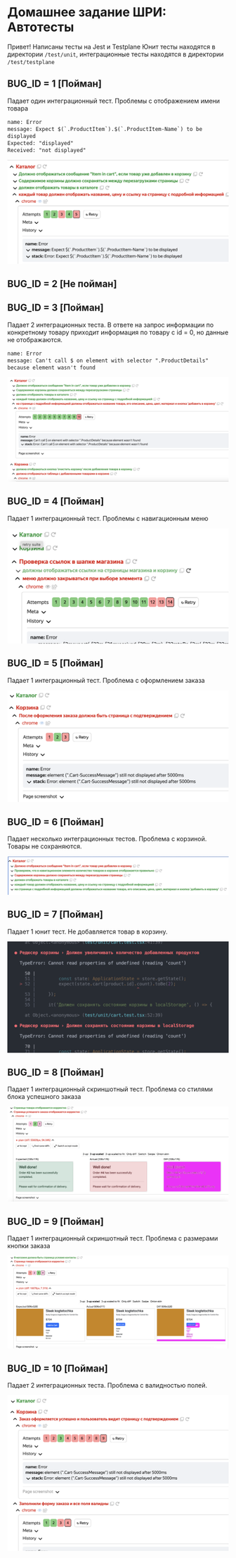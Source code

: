 # Домашнее задание ШРИ: Автотесты

Привет! Написаны тесты на Jest и Testplane
Юнит тесты находятся в директории `/test/unit`, интеграционные тесты находятся в директории `/test/testplane`

## BUG_ID = 1 [Пойман]

Падает один интеграционный тест. Проблемы с отображением имени товара

```
name: Error
message: Expect $(`.ProductItem`).$(`.ProductItem-Name`) to be displayed
Expected: "displayed"
Received: "not displayed"
``` 

![скриншот ошибки из testplane gui](./screenshots/image.png)

## BUG_ID = 2 [Не пойман]

## BUG_ID = 3 [Пойман]

Падает 2 интеграционных теста. В ответе на запрос информации по конкретному товару приходит информация по товару с id = 0, но данные не отображаются.

```
name: Error
message: Can't call $ on element with selector ".ProductDetails" because element wasn't found
```

![скриншот ошибки из testplane gui](./screenshots/image-1.png)

## BUG_ID = 4 [Пойман]

Падает 1 интеграционный тест. Проблемы с навигационным меню

![скриншот ошибки из testplane gui](./screenshots//image-2.png)

## BUG_ID = 5 [Пойман]

Падает 1 интеграционный тест. Проблема с оформлением заказа

![скриншот ошибки из testplane gui](./screenshots/image-3.png)

## BUG_ID = 6 [Пойман]

Падает несколько интеграционных тестов. Проблема с корзиной. Товары не сохраняются.

![скриншот ошибки из testplane gui](./screenshots/image-7.png)

## BUG_ID = 7 [Пойман]

Падает 1 юнит тест. Не добавляется товар в корзину.

![скриншот ошибки из консоли](./screenshots/image-6.png)


## BUG_ID = 8 [Пойман]

Падает 1 интеграционный скриншотный тест. Проблема со стилями блока успешного заказа

![скриншот ошибки из testplane gui](./screenshots/image-8.png)

## BUG_ID = 9 [Пойман]

Падает 1 интеграционный скриншотный тест. Проблема с размерами кнопки заказа

![скриншот ошибки из testplane gui](./screenshots/image-5.png)


## BUG_ID = 10 [Пойман]

Падает 2 интеграционных теста. Проблема с валидностью полей. 

![скриншот ошибки из testplane gui](./screenshots/image-4.png)